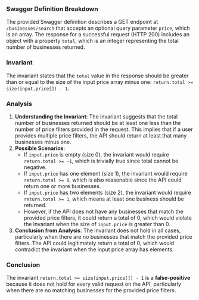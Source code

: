 ### Swagger Definition Breakdown
The provided Swagger definition describes a GET endpoint at `/businesses/search` that accepts an optional query parameter `price`, which is an array. The response for a successful request (HTTP 200) includes an object with a property `total`, which is an integer representing the total number of businesses returned.

### Invariant
The invariant states that the `total` value in the response should be greater than or equal to the size of the input price array minus one: `return.total >= size(input.price[]) - 1`.

### Analysis
1. **Understanding the Invariant**: The invariant suggests that the total number of businesses returned should be at least one less than the number of price filters provided in the request. This implies that if a user provides multiple price filters, the API should return at least that many businesses minus one.
2. **Possible Scenarios**:
   - If `input.price` is empty (size 0), the invariant would require `return.total >= -1`, which is trivially true since total cannot be negative.
   - If `input.price` has one element (size 1), the invariant would require `return.total >= 0`, which is also reasonable since the API could return one or more businesses.
   - If `input.price` has two elements (size 2), the invariant would require `return.total >= 1`, which means at least one business should be returned.
   - However, if the API does not have any businesses that match the provided price filters, it could return a total of 0, which would violate the invariant when the size of `input.price` is greater than 0.
3. **Conclusion from Analysis**: The invariant does not hold in all cases, particularly when there are no businesses that match the provided price filters. The API could legitimately return a total of 0, which would contradict the invariant when the input price array has elements.

### Conclusion
The invariant `return.total >= size(input.price[]) - 1` is a **false-positive** because it does not hold for every valid request on the API, particularly when there are no matching businesses for the provided price filters.
